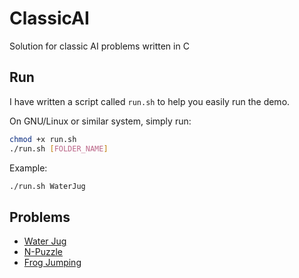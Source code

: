 # ClassicAI

Solution for classic AI problems written in C

## Run

I have written a script called `run.sh` to help you easily run the demo.

On GNU/Linux or similar system, simply run:

```sh
chmod +x run.sh
./run.sh [FOLDER_NAME]
```

Example:

```sh
./run.sh WaterJug
```

## Problems

- [Water Jug](./WaterJug/README.md)
- [N-Puzzle](./N-Puzzle/README.md)
- [Frog Jumping](./FrogJumping/dfs.c)

